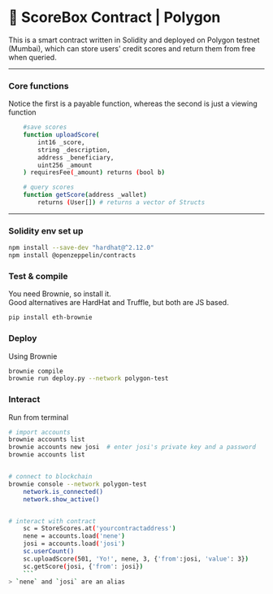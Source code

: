 # :rocket: ScoreBox Contract | Polygon
This is a smart contract written in Solidity and deployed on Polygon testnet (Mumbai), which can store users' credit scores and return them from free when queried.
___

### Core functions
Notice the first is a payable function, whereas the second is just a viewing function
```bash
    #save scores
    function uploadScore(
        int16 _score,
        string _description,
        address _beneficiary,
        uint256 _amount
    ) requiresFee(_amount) returns (bool b)

    # query scores
    function getScore(address _wallet) 
        returns (User[]) # returns a vector of Structs
```
___

### Solidity env set up
```bash
npm install --save-dev "hardhat@^2.12.0"
npm install @openzeppelin/contracts
```

### Test & compile
You need Brownie, so install it. </br>
Good alternatives are HardHat and Truffle, but both are JS based.
```bash
pip install eth-brownie
```

### Deploy
Using Brownie
```bash
brownie compile
brownie run deploy.py --network polygon-test
```


### Interact
Run from terminal
```bash
# import accounts
brownie accounts list
brownie accounts new josi  # enter josi's private key and a password
brownie accounts list


# connect to blockchain
brownie console --network polygon-test                                
    network.is_connected()                                             
    network.show_active()                                              


# interact with contract
    sc = StoreScores.at('yourcontractaddress')                        
    nene = accounts.load('nene')                                      
    josi = accounts.load('josi')                                     
    sc.userCount()                                                   
    sc.uploadScore(501, 'Yo!', nene, 3, {'from':josi, 'value': 3}) 
    sc.getScore(josi, {'from': josi})                                  
    ```
> `nene` and `josi` are an alias
